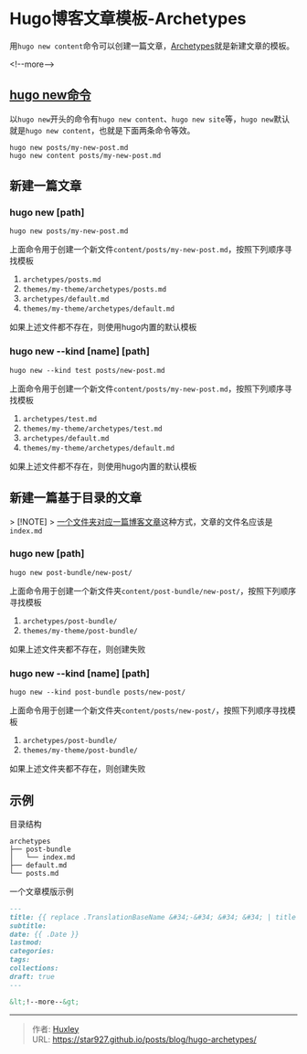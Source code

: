 # Hugo博客文章模板-Archetypes

用`hugo new content`命令可以创建一篇文章，[Archetypes](https://gohugo.io/content-management/archetypes/)就是新建文章的模板。

&lt;!--more--&gt;

## [hugo new命令](https://gohugo.io/commands/hugo_new/)

以`hugo new`开头的命令有`hugo new content`、`hugo new site`等，`hugo new`默认就是`hugo new content`，也就是下面两条命令等效。

```shell
hugo new posts/my-new-post.md
hugo new content posts/my-new-post.md
```

## 新建一篇文章

### hugo new [path]

```shell
hugo new posts/my-new-post.md
```

上面命令用于创建一个新文件`content/posts/my-new-post.md`，按照下列顺序寻找模板

1. `archetypes/posts.md`
2. `themes/my-theme/archetypes/posts.md`
3. `archetypes/default.md`
4. `themes/my-theme/archetypes/default.md`

如果上述文件都不存在，则使用hugo内置的默认模板

### hugo new --kind [name] [path]

```shell
hugo new --kind test posts/new-post.md
```

上面命令用于创建一个新文件`content/posts/my-new-post.md`，按照下列顺序寻找模板

1. `archetypes/test.md`
2. `themes/my-theme/archetypes/test.md`
3. `archetypes/default.md`
4. `themes/my-theme/archetypes/default.md`

如果上述文件都不存在，则使用hugo内置的默认模板

## 新建一篇基于目录的文章

&gt; [!NOTE]
&gt; [一个文件夹对应一篇博客文章](https://gohugo.io/content-management/page-bundles/#leaf-bundles)这种方式，文章的文件名应该是`index.md`

### hugo new [path]

```shell
hugo new post-bundle/new-post/
```

上面命令用于创建一个新文件夹`content/post-bundle/new-post/`，按照下列顺序寻找模板

1. `archetypes/post-bundle/`
2. `themes/my-theme/post-bundle/`

如果上述文件夹都不存在，则创建失败

### hugo new --kind [name] [path]

```shell
hugo new --kind post-bundle posts/new-post/
```

上面命令用于创建一个新文件夹`content/posts/new-post/`，按照下列顺序寻找模板

1. `archetypes/post-bundle/`
2. `themes/my-theme/post-bundle/`

如果上述文件夹都不存在，则创建失败

## 示例

目录结构

```
archetypes
├── post-bundle
│   └── index.md
├── default.md
└── posts.md
```

一个文章模版示例

```markdown
---
title: {{ replace .TranslationBaseName &#34;-&#34; &#34; &#34; | title }}
subtitle:
date: {{ .Date }}
lastmod:
categories:
tags:
collections:
draft: true
---

&lt;!--more--&gt;

```


---

> 作者: [Huxley](https://star927.github.io/)  
> URL: https://star927.github.io/posts/blog/hugo-archetypes/  

